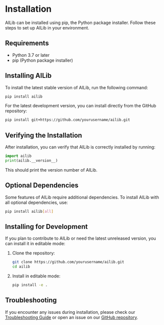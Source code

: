 # Installation

AILib can be installed using pip, the Python package installer. Follow these steps to set up AILib in your environment.

## Requirements

- Python 3.7 or later
- pip (Python package installer)

## Installing AILib

To install the latest stable version of AILib, run the following command:

```bash
pip install ailib
```

For the latest development version, you can install directly from the GitHub repository:

```bash
pip install git+https://github.com/yourusername/ailib.git
```

## Verifying the Installation

After installation, you can verify that AILib is correctly installed by running:

```python
import ailib
print(ailib.__version__)
```

This should print the version number of AILib.

## Optional Dependencies

Some features of AILib require additional dependencies. To install AILib with all optional dependencies, use:

```bash
pip install ailib[all]
```

## Installing for Development

If you plan to contribute to AILib or need the latest unreleased version, you can install it in editable mode:

1. Clone the repository:
   ```bash
   git clone https://github.com/yourusername/ailib.git
   cd ailib
   ```

2. Install in editable mode:
   ```bash
   pip install -e .
   ```

## Troubleshooting

If you encounter any issues during installation, please check our [Troubleshooting Guide](troubleshooting.md) or open an issue on our [GitHub repository](https://github.com/yourusername/ailib/issues).
